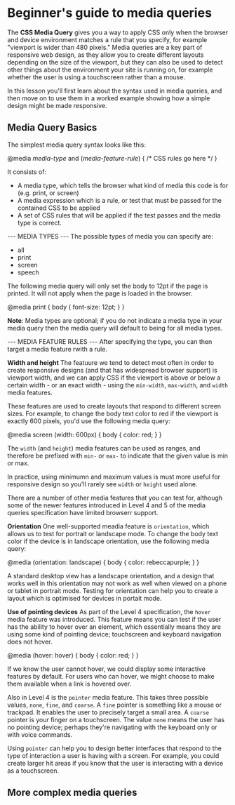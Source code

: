# Beginner's guide to media queries #
The **CSS Media Query** gives you a way to apply CSS only when the browser and device environment matches a rule that you specify, for example "viewport is wider than 480 pixels." Media queries are a key part of responsive web design, as they allow you to create different layouts depending on the size of the viewport, but they can also be used to detect other things about the environment your site is running on, for example whether the user is using a touchscreen rather than a mouse. 

In this lesson you'll first learn about the syntax used in media queries, and then move on to use them in a worked example showing how a simple design might be made responsive.

## Media Query Basics ##
The simplest media query syntax looks like this: 

@media *media-type* and (*media-feature-rule*) {
  /* CSS rules go here */
}

It consists of: 
  * A media type, which tells the browser what kind of media this code is for (e.g. print, or screen)
  * A media expression which is a rule, or test that must be passed for the contained CSS to be applied
  * A set of CSS rules that will be applied if the test passes and the media type is correct.

--- MEDIA TYPES ---
The possible types of media you can specify are:
  * all
  * print
  * screen
  * speech

The following media query will only set the body to 12pt if the page is printed. It will not apply when the page is loaded in the browser. 

@media print {
  body {
    font-size: 12pt;
  }
}

**Note**: Media types are optional; if you do not indicate a media type in your media query then the media query will default to being for all media types.

--- MEDIA FEATURE RULES ---
After specifying the type, you can then target a media feature rwith a rule.

**Width and height**
The featuure we tend to detect most often in order to create responsive designs (and that has widespread browser support) is viewport width, and we can apply CSS if the viewport is above or below a certain width - or an exact width - using the `min-width`, `max-width`, and `width` media features.

These features are used to create layouts that respond to different screen sizes. For example, to change the body text color to red if the viewport is exactly 600 pixels, you'd use the following media query: 

@media screen (width: 600px) {
  body {
    color: red;
  }
}

The `width` (and `height`) media features can be used as ranges, and therefore be prefixed with `min-` or `max-` to indicate that the given value is min or max. 

In practice, using minimumn and maximum values is must more useful for responsive design so you'll rarely see `width` or `height` used alone.

There are a number of other media features that you can test for, although some of the newer features introduced in Level 4 and 5 of the media queries specification have limited browserr support.

**Orientation**
One well-supported meadia feature is `orientation`, which allows us to test for portrait or landscape mode. To change the body text color if the device is in landscape orientation, use the following media query: 

@media (orientation: landscape) {
  body {
    color: rebeccapurple;
  }
}

A standard desktop view has a landscape orientation, and a design that works well in this orientation may not work as well when viewed on a phone or tablet in portrait mode. Testing for orientation can help you to create a layout which is optimised for devices in portait mode.

**Use of pointing devices**
As part of the Level 4 specification, the `hover` media feature was introduced. This feature means you can test if the user has the ability to hover over an element, which essentially means they are using some kind of pointing device; touchscreen and keyboard navigation does not hover.

@media (hover: hover) {
  body {
    color: red;
  }
}

If we know the user cannot hover, we could display some interactive features by default. For users who can hover, we might choose to make them available when a link is hovered over.

Also in Level 4 is the `pointer` media feature. This takes three possible values, `none`, `fine`, and `coarse`. A `fine` pointer is something like a mouse or trackpad. It enables the user to precisely target a small area. A `coarse` pointer is your finger on a touchscreen. The value `none` means the user has no pointing device; perhaps they're navigating with the keyboard only or with voice commands.

Using `pointer` can help you to design better interfaces that respond to the type of interaction a user is having with a screen. For example, you could create larger hit areas if you know that the user is interacting with a device as a touchscreen.

## More complex media queries ##